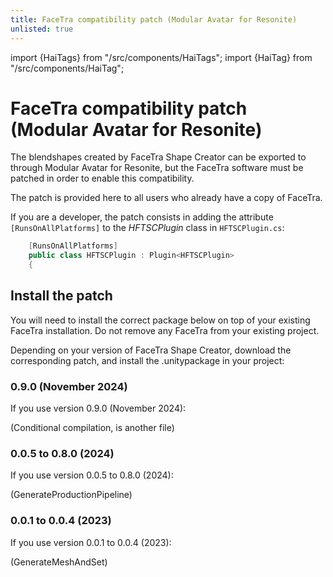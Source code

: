 ```yaml
---
title: FaceTra compatibility patch (Modular Avatar for Resonite)
unlisted: true
---
```

import {HaiTags} from "/src/components/HaiTags";
import {HaiTag} from "/src/components/HaiTag";

# FaceTra compatibility patch (Modular Avatar for Resonite)

<HaiTags>
<HaiTag requiresResonite={true} />
</HaiTags>

The blendshapes created by FaceTra Shape Creator can be exported to <HaiTag requiresResonite={true} short={true} /> through Modular Avatar for Resonite,
but the FaceTra software must be patched in order to enable this compatibility.

The patch is provided here to all users who already have a copy of FaceTra.

If you are a developer, the patch consists in adding the attribute `[RunsOnAllPlatforms]` to the *HFTSCPlugin* class in `HFTSCPlugin.cs`:

```csharp
    [RunsOnAllPlatforms]
    public class HFTSCPlugin : Plugin<HFTSCPlugin>
    {
```

## Install the patch

You will need to install the correct package below on top of your existing FaceTra installation. Do not remove any FaceTra from your existing project.

Depending on your version of FaceTra Shape Creator, download the corresponding patch, and install the .unitypackage in your project:

### 0.9.0 (November 2024)

If you use version 0.9.0 (November 2024):

(Conditional compilation, is another file)

### 0.0.5 to 0.8.0 (2024)

If you use version 0.0.5 to 0.8.0 (2024):

(GenerateProductionPipeline)

### 0.0.1 to 0.0.4 (2023)

If you use version 0.0.1 to 0.0.4 (2023):

(GenerateMeshAndSet)
